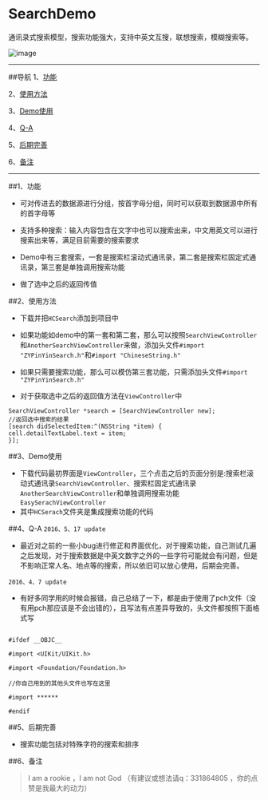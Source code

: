 # SearchDemo

通讯录式搜索模型，搜索功能强大，支持中英文互搜，联想搜索，模糊搜索等。

![image](https://github.com/honeycao/SearchDemo/blob/master/FriendSearch.gif) 

------
##导航
1、[功能](https://github.com/honeycao/SearchDemo#功能)

2、[使用方法](https://github.com/honeycao/SearchDemo#使用方法)

3、[Demo使用](https://github.com/honeycao/SearchDemo#Demo使用)

4、[Q-A](https://github.com/honeycao/SearchDemo#Q-A)

5、[后期完善](https://github.com/honeycao/SearchDemo#后期完善)

6、[备注](https://github.com/honeycao/SearchDemo#备注)

------

##1、功能

* 可对传进去的数据源进行分组，按首字母分组，同时可以获取到数据源中所有的首字母等

* 支持多种搜索：输入内容包含在文字中也可以搜索出来，中文用英文可以进行搜索出来等，满足目前需要的搜索要求

* Demo中有三套搜索，一套是搜索栏滚动式通讯录，第二套是搜索栏固定式通讯录，第三套是单独调用搜索功能

* 做了选中之后的返回传值

##2、使用方法
* 下载并把`HCSearch`添加到项目中
* 如果功能如demo中的第一套和第二套，那么可以按照`SearchViewController`和`AnotherSearchViewController`来做，添加头文件`#import "ZYPinYinSearch.h"`和`#import "ChineseString.h"`
* 如果只需要搜索功能，那么可以模仿第三套功能，只需添加头文件`#import "ZYPinYinSearch.h"`

* 对于获取选中之后的返回值方法在`ViewController`中
```obj-c
SearchViewController *search = [SearchViewController new];
//返回选中搜索的结果
[search didSelectedItem:^(NSString *item) {
cell.detailTextLabel.text = item;
}];

```
##3、Demo使用
* 下载代码最初界面是`ViewController`，三个点击之后的页面分别是:搜索栏滚动式通讯录`SearchViewController`、搜索栏固定式通讯录`AnotherSearchViewController`和单独调用搜索功能`EasySerachViewController`
* 其中`HCSerach`文件夹是集成搜索功能的代码

##4、Q-A
`2016、5、17 update`
* 最近对之前的一些小bug进行修正和界面优化，对于搜索功能，自己测试几遍之后发现，对于搜索数据是中英文数字之外的一些字符可能就会有问题，但是不影响正常人名、地点等的搜索，所以依旧可以放心使用，后期会完善。

`2016、4、7 update`
* 有好多同学用的时候会报错，自己总结了一下，都是由于使用了pch文件（没有用pch那应该是不会出错的），且写法有点差异导致的，头文件都按照下面格式写
```obj-c

#ifdef __OBJC__

#import <UIKit/UIKit.h>

#import <Foundation/Foundation.h>

//你自己用到的其他头文件也写在这里

#import ******

#endif

```

##5、后期完善
* 搜索功能包括对特殊字符的搜索和排序

##6、备注
>I am a rookie ，I am not God （有建议或想法请q：331864805 ，你的点赞是我最大的动力）

